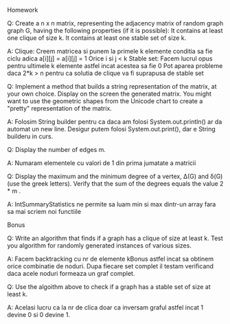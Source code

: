 Homework

Q:
Create a n x n matrix, representing the adjacency matrix of random graph graph G, having the following properties (if it is possible):
It contains at least one clique of size k.
It contains at least one stable set of size k.

A:
Clique: Creem matricea si punem la primele k elemente conditia sa fie ciclu adica a[i][j] = a[i][j] = 1 Orice i si j < k
Stable set: Facem lucrul opus pentru ultimele k elemente astfel incat acestea sa fie 0
Pot aparea probleme daca 2*k > n pentru ca solutia de clique va fi suprapusa de stable set


Q:
Implement a method that builds a string representation of the matrix, at your own choice. Display on the screen the generated matrix. You might want to use the geometric shapes from the Unicode chart to create a "pretty" representation of the matrix.

A:
Folosim String builder pentru ca daca am folosi System.out.println() ar da automat un new line. Desigur putem folosi System.out.print(), dar e String builderu in curs.


Q:
Display the number of edges m.

A:
Numaram elementele cu valori de 1 din prima jumatate a matricii


Q:
Display the maximum and the minimum degree of a vertex, Δ(G) and δ(G) (use the greek letters).
Verify that the sum of the degrees equals the value 2 * m .

A:
IntSummaryStatistics ne permite sa luam min si max dintr-un array fara sa mai scriem noi functiile


Bonus

Q:
Write an algorithm that finds if a graph has a clique of size at least k. Test you algorithm for randomly generated instances of various sizes.

A:
Facem backtracking cu nr de elemente kBonus astfel incat sa obtinem orice combinatie de noduri. Dupa fiecare set complet il testam verificand daca acele noduri formeaza un graf complet.


Q:
Use the algoithm above to check if a graph has a stable set of size at least k.

A:
Acelasi lucru ca la nr de clica doar ca inversam graful astfel incat 1 devine 0 si 0 devine 1. 